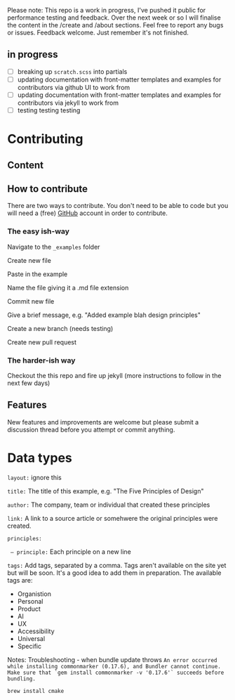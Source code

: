 Please note: This repo is a work in progress, I've pushed it public for performance testing and feedback. Over the next week or so I will finalise the content in the /create and /about sections. Feel free to report any bugs or issues. Feedback welcome. Just remember it's not finished.

## in progress

- [ ] breaking up `scratch.scss` into partials
- [ ] updating documentation with front-matter templates and examples for contributors via github UI to work from
- [ ] updating documentation with front-matter templates and examples for contributors via jekyll to work from
- [ ] testing testing testing

# Contributing

## Content

## How to contribute

There are two ways to contribute. You don't need to be able to code but you will need a (free) [GitHub](https://github.com) account in order to contribute.

### The easy ish-way
Navigate to the `_examples` folder

Create new file

Paste in the example

Name the file giving it a .md file extension

Commit new file

Give a brief message, e.g. "Added example blah design principles"

Create a new branch (needs testing)

Create new pull request

### The harder-ish way
Checkout the this repo and fire up jekyll (more instructions to follow in the next few days)

## Features

New features and improvements are welcome but please submit a discussion thread before you attempt or commit anything.

# Data types

 `layout:` ignore this

 `title:` The title of this example, e.g. "The Five Principles of Design"

 `author:` The company, team or individual that created these principles

 `link:` A link to a source article or somehwere the original principles were created.

 `principles:`

 ` — principle:` Each principle on a new line

 `tags:` Add tags, separated by a comma. Tags aren't available on the site yet but will be soon. It's a good idea to add them in preparation. The available tags are:

- Organistion
- Personal
- Product
- AI
- UX
- Accessibility
- Universal
- Specific


Notes:
Troubleshooting - when bundle update throws ```An error occurred while installing commonmarker (0.17.6), and Bundler cannot continue.
Make sure that `gem install commonmarker -v '0.17.6'` succeeds before bundling.```

`brew install cmake`
